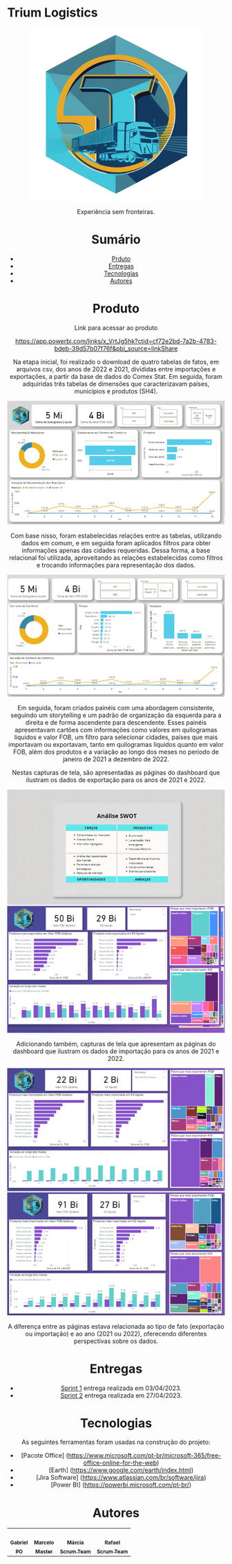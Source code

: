 ﻿# Trium Logistics


<div align="center">
  <img src="./Logo.png" height="400" width="400"/>
<p align="center">Experiência sem fronteiras.</p>


# Sumário
   * [Prduto](#produto)
   * [Entregas](#entregas)
   * [Tecnologias](#tecnologias)
   * [Autores](#autores)

# Produto
  Link para acessar ao produto
  
  https://app.powerbi.com/links/x_VrtJg5hk?ctid=cf72e2bd-7a2b-4783-bdeb-39d57b07f76f&pbi_source=linkShare
  
Na etapa inicial, foi realizado o download de quatro tabelas de fatos, em arquivos csv, dos anos de 2022 e 2021, divididas entre importações e exportações, a partir da base de dados do Comex Stat. Em seguida, foram adquiridas três tabelas de dimensões que caracterizavam países, municípios e produtos (SH4).  
  
<div align="center">
  <img src="./Documents/Image1.png"/>
  
Com base nisso, foram estabelecidas relações entre as tabelas, utilizando dados em comum, e em seguida foram aplicados filtros para obter informações apenas das cidades requeridas. Dessa forma, a base relacional foi utilizada, aproveitando as relações estabelecidas como filtros e trocando informações para representação dos dados. 

<div align="center">
  <img src="./Documents/Image2.png"/>

Em seguida, foram criados painéis com uma abordagem consistente, seguindo um storytelling e um padrão de organização da esquerda para a direita e de forma ascendente para descendente. Esses painéis apresentavam cartões com informações como valores em quilogramas líquidos e valor FOB, um filtro para selecionar cidades, países que mais importavam ou exportavam, tanto em quilogramas líquidos quanto em valor FOB, além dos produtos e a variação ao longo dos meses no período de janeiro de 2021 a dezembro de 2022. 

Nestas capturas de tela, são apresentadas as páginas do dashboard que ilustram os dados de exportação para os anos de 2021 e 2022. 

<div align="center">
  <img src="./Documents/Image3.png"/>

 <div align="center">
  <img src="./Documents/Image4.png"/>

Adicionando também, capturas de tela que apresentam as páginas do dashboard que ilustram os dados de importação para os anos de 2021 e 2022. 

<div align="center">
  <img src="./Documents/Image5.png"/>

 <div align="center">
  <img src="./Documents/Image6.png"/>
   
A diferença entre as páginas estava relacionada ao tipo de fato (exportação ou importação) e ao ano (2021 ou 2022), oferecendo diferentes perspectivas sobre os dados. 
   
# Entregas

- [Sprint 1](https://github.com/Trium-Logistics/Trium-Logistics/tree/Sprint1) entrega realizada em 03/04/2023.
- [Sprint 2](https://github.com/Trium-Logistics/Trium-Logistics/tree/Sprint2) entrega realizada em 27/04/2023.


# Tecnologias

As seguintes ferramentas foram usadas na construção do projeto:

- [Pacote Office] (https://www.microsoft.com/pt-br/microsoft-365/free-office-online-for-the-web)
- [Earth] (https://www.google.com/earth/index.html)
- [Jira Software] (https://www.atlassian.com/br/software/jira)
- [Power BI] (https://powerbi.microsoft.com/pt-br/)


# Autores

<table align="center">
  <tr>
     <td align="center"><a href="https://github.com/Gabriel-Martins-Gazaneo"><img src="https://avatars.githubusercontent.com/u/128657389?v=4" width="100px;" alt=""/>        <br /><sub><b>Gabriel<br>PO</b></sub></a><br /><a href="https://github.com/marcelouchoas/Trium-Logistics" title="PO"></a></td>    
    <td align="center"><a href="https://github.com/marcelouchoas"><img src="https://avatars.githubusercontent.com/u/56437644?v=4" width="100px;" alt=""/><br /><sub>        <b>Marcelo<br>Master</b></sub></a><br /><a href="https://github.com/marcelouchoas/Trium-Logistics" title="Master"></a></td>
    <td align="center"><a href="https://github.com/marciasoaresa"><img src="https://avatars.githubusercontent.com/u/129190035?v=4" width="100px;" alt=""/><br /><sub>       <b>Márcia<br>Scrum Team</b></sub></a><br /><a href="https://github.com/marcelouchoas/Trium-Logistics" title="Scrum Team"></a></td>    
    <td align="center"><a href="https://github.com/rafaslivka"><img src="https://avatars.githubusercontent.com/u/129512938?v=4" width="100px;" alt=""/><br /><sub>          <b>Rafael<br>Scrum Team</b></sub></a><br /><a href="https://github.com/marcelouchoas/Trium-Logistics" title="Scrum Team"></a></td> 
</table>
